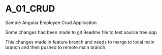 # A_01_CRUD
Sample Angular Employee Crud Application

Some changes had been made to git Readme file to test source tree app

This changes made in feature branch and needs to merge to local main branch and then pushed to remote main branch. 